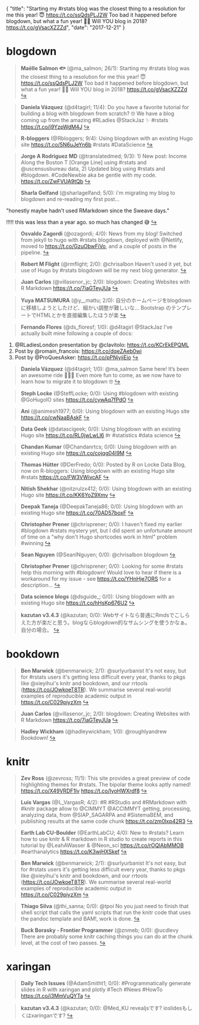 {
  "title": "Starting my #rstats blog was the closest thing to a resolution for me this year! 😇 https://t.co/ssQdsPLJ2W Too bad it happened before blogdown, but what a fun year! 🤸‍♀️ Will YOU blog in 2018? https://t.co/gVsacXZZZd",
  "date": "2017-12-21"
}

# blogdown

> **Maëlle Salmon 🐟** (@ma_salmon; 26/1): Starting my #rstats blog was the closest thing to a resolution for me this year! 😇 https://t.co/ssQdsPLJ2W Too bad it happened before blogdown, but what a fun year! 🤸‍♀️ Will YOU blog in 2018? https://t.co/gVsacXZZZd  [&#8618;](https://twitter.com/xieyihui/status/943421344024334336)

<!-- -->


> **Daniela Vázquez** (@d4tagirl; 11/4): Do you have a favorite tutorial for building a blog with blogdown from scratch? 🤓 We have a blog coming up from the amazing #RLadies @StackJaz ✨ #rstats https://t.co/i9YzpWdM4J  [&#8618;](https://twitter.com/xieyihui/status/943607676516347904)

<!-- -->


> **R-bloggers** (@Rbloggers; 9/4): Using blogdown with an existing Hugo site https://t.co/5N6uJeYn6b #rstats #DataScience  [&#8618;](https://twitter.com/xieyihui/status/943537727617884163)

<!-- -->


> **Jorge A Rodriguez MD** (@translatedmed; 9/3): 1) New post: Income Along the Boston T [Orange Line] using #rstats and @uscensusbureau data, 2) Updated blog using #rstats and #blogdown. #CodeNewbie aka be gentle with my code. https://t.co/ZwFVUA9tQb  [&#8618;](https://twitter.com/xieyihui/status/943502187082207232)

<!-- -->


> **Sharla Gelfand** (@sharlagelfand; 5/0): i'm migrating my blog to blogdown and re-reading my first post... 
>
"honestly maybe hadn’t used RMarkdown since the Sweave days."  
>
!!!!! this was less than a year ago. so much has changed 😅  [&#8618;](https://twitter.com/xieyihui/status/943323986024378370)

<!-- -->


> **Osvaldo Zagordi** (@ozagordi; 4/0): News from my blog! Switched from jekyll to hugo with #rstats blogdown, deployed with @Netlify, moved to https://t.co/GzuObwFiVo, and a couple of posts in the pipeline.  [&#8618;](https://twitter.com/xieyihui/status/943413707052285953)

<!-- -->


> **Robert M Flight** (@rmflight; 2/0): @chrisalbon Haven't used it yet, but use of Hugo by #rstats blogdown will be my next blog generator.  [&#8618;](https://twitter.com/xieyihui/status/943527137809707008)

<!-- -->


> **Juan Carlos** (@villasenor_jc; 2/0): blogdown: Creating Websites with R Markdown https://t.co/7iaGTeyJUa  [&#8618;](https://twitter.com/xieyihui/status/943490545824956416)

<!-- -->


> **Yuya MATSUMURA** (@y__mattu; 2/0): 自分のホームページをblogdownに移植しようとしたけど、細かい調整が難しいな…
Bootstrap のテンプレートでHTMLとかを直接編集したほうが楽  [&#8618;](https://twitter.com/xieyihui/status/943379742547263493)

<!-- -->


> **Fernando Flores** (@ds_floresf; 1/0): @d4tagirl @StackJaz I've actually built mine following a couple of docs:
1) @RLadiesLondon presentation by @clavitolo: https://t.co/KCrEkEPQML
2) Post by @romain_francois: https://t.co/dqeZAeb0wi
3) Post by @ProQuesAsker: https://t.co/pPNjyijEio  [&#8618;](https://twitter.com/xieyihui/status/943630023583465478)

<!-- -->


> **Daniela Vázquez** (@d4tagirl; 1/0): @ma_salmon Same here! It’s been an awesome ride 🚴🏼‍♀️
Even more fun to come, as we now have to learn how to migrate it to blogdown 🤓  [&#8618;](https://twitter.com/xieyihui/status/943488126890233856)

<!-- -->


> **Steph Locke** (@SteffLocke; 0/0): Using #blogdown with existing @GoHugoIO sites https://t.co/cywAq7fPdO  [&#8618;](https://twitter.com/xieyihui/status/943559219193761792)

<!-- -->


> **Ani** (@animesh1977; 0/0): Using blogdown with an existing Hugo site https://t.co/cwNaaBAskF  [&#8618;](https://twitter.com/xieyihui/status/943544047293091841)

<!-- -->


> **Data Geek** (@datascigeek; 0/0): Using blogdown with an existing Hugo site https://t.co/RL0jwLwLl6 #r #statistics #data science  [&#8618;](https://twitter.com/xieyihui/status/943543270470275072)

<!-- -->


> **Chandan Kumar** (@Chandanrtcs; 0/0): Using blogdown with an existing Hugo site https://t.co/cojqg04I9M  [&#8618;](https://twitter.com/xieyihui/status/943541728082001920)

<!-- -->


> **Thomas Hütter** (@DerFredo; 0/0): Posted by R on Locke Data Blog, now on R-bloggers: Using blogdown with an existing Hugo site #rstats https://t.co/FW3VWivcAF  [&#8618;](https://twitter.com/xieyihui/status/943541621949456393)

<!-- -->


> **Nitish Shekhar** (@nitzrulzx412; 0/0): Using blogdown with an existing Hugo site https://t.co/KK6YoZ9Xmv  [&#8618;](https://twitter.com/xieyihui/status/943540320255569920)

<!-- -->


> **Deepak Taneja** (@DeepakTaneja86; 0/0): Using blogdown with an existing Hugo site https://t.co/70AD57boxF  [&#8618;](https://twitter.com/xieyihui/status/943540318149988353)

<!-- -->


> **Christopher Prener** (@chrisprener; 0/0): I haven't fixed my earlier #blogdown #rstats mystery yet, but I did spent an unfortunate amount of time on a "why don't Hugo shortcodes work in html" problem #winning  [&#8618;](https://twitter.com/xieyihui/status/943539732386144256)

<!-- -->


> **Sean Nguyen** (@SeanlNguyen; 0/0): @chrisalbon blogdown  [&#8618;](https://twitter.com/xieyihui/status/943528334788648961)

<!-- -->


> **Christopher Prener** (@chrisprener; 0/0): Looking for some #rstats help this morning with #blogdown! Would love to hear if there is a workaround for my issue - see https://t.co/YHnHje7ORS for a description...  [&#8618;](https://twitter.com/xieyihui/status/943517136110194689)

<!-- -->


> **Data science blogs** (@dsguide_; 0/0): Using blogdown with an existing Hugo site https://t.co/hHsKp676U2  [&#8618;](https://twitter.com/xieyihui/status/943514281357860864)

<!-- -->


> **kazutan v3.4.3** (@kazutan; 0/0): Webサイトなら普通にRmdsでこしらえた方が楽だと思う。blogならblogdown的なサムシングを使うかなぁ。自分の場合。  [&#8618;](https://twitter.com/xieyihui/status/943418936481128448)

<!-- -->


# bookdown

> **Ben Marwick** (@benmarwick; 2/1): @surlyurbanist It's not easy, but for #rstats users it's getting less difficult every year, thanks to pkgs like @xieyihui's knitr and bookdown, and our rrtools (https://t.co/JOwkoeT8TR). We summarise several real-world examples of reproducible academic output in https://t.co/C029piyzXm  [&#8618;](https://twitter.com/xieyihui/status/943604981436788736)

<!-- -->


> **Juan Carlos** (@villasenor_jc; 2/0): blogdown: Creating Websites with R Markdown https://t.co/7iaGTeyJUa  [&#8618;](https://twitter.com/xieyihui/status/943490545824956416)

<!-- -->


> **Hadley Wickham** (@hadleywickham; 1/0): @roughlyandrew Bookdown!  [&#8618;](https://twitter.com/xieyihui/status/943542264877469696)

<!-- -->


# knitr

> **Zev Ross** (@zevross; 11/1): This site provides a great preview of code highlighting themes for #rstats. The bipolar theme looks aptly named! https://t.co/X49VRDF1lv https://t.co/IyoHWXrdf8  [&#8618;](https://twitter.com/xieyihui/status/943505445385396224)

<!-- -->


> **Luis Vargas** (@L_VargasR; 4/2): #R #RStudio and #RMarkdown with #knitr package allow to @CIMMYT @ACCIMMYT getting, processing, analyzing data, from @SIAP_SAGARPA and #SistemaBEM, and publishing results at the same code chunk https://t.co/zm0lxp42R3  [&#8618;](https://twitter.com/xieyihui/status/943524009379074048)

<!-- -->


> **Earth Lab CU-Boulder** (@EarthLabCU; 4/0): New to #rstats? Learn how to use knitr &amp; R markdown in R studio to create reports in this tutorial by @LeahAWasser &amp; @Neon_sci https://t.co/rOQlAbMMOB #earthanalytics https://t.co/K3wjHXSkef  [&#8618;](https://twitter.com/xieyihui/status/943574794179629056)

<!-- -->


> **Ben Marwick** (@benmarwick; 2/1): @surlyurbanist It's not easy, but for #rstats users it's getting less difficult every year, thanks to pkgs like @xieyihui's knitr and bookdown, and our rrtools (https://t.co/JOwkoeT8TR). We summarise several real-world examples of reproducible academic output in https://t.co/C029piyzXm  [&#8618;](https://twitter.com/xieyihui/status/943604981436788736)

<!-- -->


> **Thiago Silva** (@thi_sanna; 0/0): @tpoi No you just need to finish that shell script that calls the yaml scripts that run the knitr code that uses the pandoc template and BAM!, work is done.  [&#8618;](https://twitter.com/xieyihui/status/943555741369192453)

<!-- -->


> **Buck Borasky - Frontier Programmer** (@znmeb; 0/0): @ucdlevy There are probably some knitr caching things you can do at the chunk level, at the cost of two passes.  [&#8618;](https://twitter.com/xieyihui/status/943360135983980549)

<!-- -->


# xaringan

> **Daily Tech Issues** (@AdamSmitht1; 0/0): #Programmatically generate slides in R with xaringan and plotly
#Tech #News #HowTo
https://t.co/i3MmVuQYTa  [&#8618;](https://twitter.com/xieyihui/status/943553953203093504)

<!-- -->


> **kazutan v3.4.3** (@kazutan; 0/0): @Med_KU revealjsです? ioslidesもしくはxaringanです?  [&#8618;](https://twitter.com/xieyihui/status/943412195211251713)

<!-- -->


